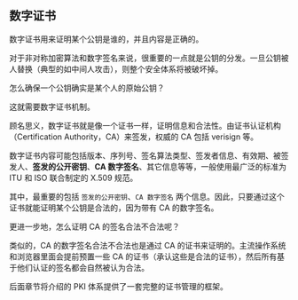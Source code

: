## 数字证书
数字证书用来证明某个公钥是谁的，并且内容是正确的。

对于非对称加密算法和数字签名来说，很重要的一点就是公钥的分发。一旦公钥被人替换（典型的如中间人攻击），则整个安全体系将被破坏掉。

怎么确保一个公钥确实是某个人的原始公钥？

这就需要数字证书机制。

顾名思义，数字证书就是像一个证书一样，证明信息和合法性。由证书认证机构（Certification Authority，CA）来签发，权威的 CA 包括 verisign 等。

数字证书内容可能包括版本、序列号、签名算法类型、签发者信息、有效期、被签发人、**签发的公开密钥**、**CA 数字签名**、其它信息等等，一般使用最广泛的标准为 ITU 和 ISO 联合制定的 X.509 规范。

其中，最重要的包括 `签发的公开密钥`、`CA 数字签名` 两个信息。因此，只要通过这个证书就能证明某个公钥是合法的，因为带有 CA 的数字签名。

更进一步地，怎么证明 CA 的签名合法不合法呢？

类似的，CA 的数字签名合法不合法也是通过 CA 的证书来证明的。主流操作系统和浏览器里面会提前预置一些 CA 的证书（承认这些是合法的证书），然后所有基于他们认证的签名都会自然被认为合法。

后面章节将介绍的 PKI 体系提供了一套完整的证书管理的框架。